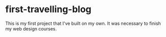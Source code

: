 # first-travelling-blog
This is my first project that I've built on my own. It was necessary to finish my web design courses.
